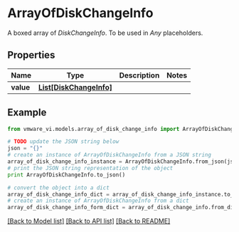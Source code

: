 # ArrayOfDiskChangeInfo

A boxed array of *DiskChangeInfo*. To be used in *Any* placeholders. 

## Properties
Name | Type | Description | Notes
------------ | ------------- | ------------- | -------------
**value** | [**List[DiskChangeInfo]**](DiskChangeInfo.md) |  | 

## Example

```python
from vmware_vi.models.array_of_disk_change_info import ArrayOfDiskChangeInfo

# TODO update the JSON string below
json = "{}"
# create an instance of ArrayOfDiskChangeInfo from a JSON string
array_of_disk_change_info_instance = ArrayOfDiskChangeInfo.from_json(json)
# print the JSON string representation of the object
print ArrayOfDiskChangeInfo.to_json()

# convert the object into a dict
array_of_disk_change_info_dict = array_of_disk_change_info_instance.to_dict()
# create an instance of ArrayOfDiskChangeInfo from a dict
array_of_disk_change_info_form_dict = array_of_disk_change_info.from_dict(array_of_disk_change_info_dict)
```
[[Back to Model list]](../README.md#documentation-for-models) [[Back to API list]](../README.md#documentation-for-api-endpoints) [[Back to README]](../README.md)


